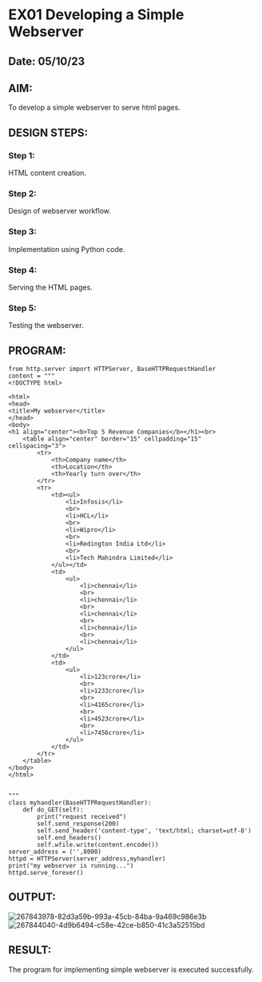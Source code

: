 # EX01 Developing a Simple Webserver
## Date: 05/10/23

## AIM:
To develop a simple webserver to serve html pages.

## DESIGN STEPS:
### Step 1: 
HTML content creation.

### Step 2:
Design of webserver workflow.

### Step 3:
Implementation using Python code.

### Step 4:
Serving the HTML pages.

### Step 5:
Testing the webserver.

## PROGRAM:
```
from http.server import HTTPServer, BaseHTTPRequestHandler
content = """
<!DOCTYPE html>

<html>
<head>
<title>My webserver</title>
</head>
<body>
<h1 align="center"><b>Top 5 Revenue Companies</b></h1><br>
    <table align="center" border="15" cellpadding="15" cellspacing="3">
        <tr>
            <th>Company name</th>
            <th>Location</th>
            <th>Yearly turn over</th>
        </tr>
        <tr>
            <td><ul>
                <li>Infosis</li>
                <br>
                <li>HCL</li>
                <br>
                <li>Wipro</li>
                <br>
                <li>Redington India Ltd</li>
                <br>
                <li>Tech Mahindra Limited</li>
            </ul></td>
            <td>
                <ul>
                    <li>chennai</li>
                    <br>
                    <li>chennai</li>
                    <br>
                    <li>chennai</li>
                    <br>
                    <li>chennai</li>
                    <br>
                    <li>chennai</li>
                </ul>
            </td>
            <td>
                <ul>
                    <li>123crore</li>
                    <br>
                    <li>1233crore</li>
                    <br>
                    <li>4165crore</li>
                    <br>
                    <li>4523crore</li>
                    <br>
                    <li>7456crore</li>
                </ul>
            </td>
        </tr>
    </table>
</body>
</html>


"""
class myhandler(BaseHTTPRequestHandler):
    def do_GET(self):
        print("request received")
        self.send_response(200)
        self.send_header('content-type', 'text/html; charset=utf-8')
        self.end_headers()
        self.wfile.write(content.encode())
server_address = ('',8000)
httpd = HTTPServer(server_address,myhandler)
print("my webserver is running...")
httpd.serve_forever()
```
## OUTPUT:
![267843978-82d3a59b-993a-45cb-84ba-9a469c986e3b](https://github.com/NaveenSivamalai/simplewebserver/assets/123792574/cbc737ca-1327-4578-8fe0-d9fda4ebde21)
![267844040-4d9b6494-c58e-42ce-b850-41c3a52515bd](https://github.com/NaveenSivamalai/simplewebserver/assets/123792574/2aff6cd6-056b-4793-b527-4c48909600cf)


## RESULT:
The program for implementing simple webserver is executed successfully.
